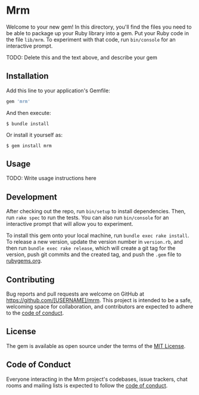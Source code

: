 # Mrm

Welcome to your new gem! In this directory, you'll find the files you need to be able to package up your Ruby library into a gem. Put your Ruby code in the file `lib/mrm`. To experiment with that code, run `bin/console` for an interactive prompt.

TODO: Delete this and the text above, and describe your gem

## Installation

Add this line to your application's Gemfile:

```ruby
gem 'mrm'
```

And then execute:

    $ bundle install

Or install it yourself as:

    $ gem install mrm

## Usage

TODO: Write usage instructions here

## Development

After checking out the repo, run `bin/setup` to install dependencies. Then, run `rake spec` to run the tests. You can also run `bin/console` for an interactive prompt that will allow you to experiment.

To install this gem onto your local machine, run `bundle exec rake install`. To release a new version, update the version number in `version.rb`, and then run `bundle exec rake release`, which will create a git tag for the version, push git commits and the created tag, and push the `.gem` file to [rubygems.org](https://rubygems.org).

## Contributing

Bug reports and pull requests are welcome on GitHub at https://github.com/[USERNAME]/mrm. This project is intended to be a safe, welcoming space for collaboration, and contributors are expected to adhere to the [code of conduct](https://github.com/[USERNAME]/mrm/blob/master/CODE_OF_CONDUCT.md).

## License

The gem is available as open source under the terms of the [MIT License](https://opensource.org/licenses/MIT).

## Code of Conduct

Everyone interacting in the Mrm project's codebases, issue trackers, chat rooms and mailing lists is expected to follow the [code of conduct](https://github.com/[USERNAME]/mrm/blob/master/CODE_OF_CONDUCT.md).
